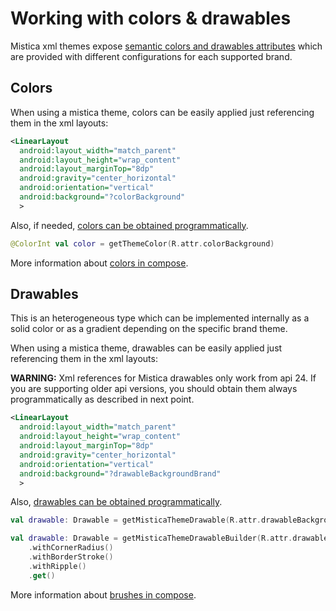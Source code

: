# Working with colors & drawables

Mistica xml themes expose [semantic colors and drawables attributes](https://github.com/Telefonica/mistica-android/blob/main/library/src/main/res/values/attrs_autogenerated.xml) which are provided with different configurations for each supported brand.

## Colors

When using a mistica theme, colors can be easily applied just referencing them in the xml layouts:

```xml
<LinearLayout
  android:layout_width="match_parent"
  android:layout_height="wrap_content"
  android:layout_marginTop="8dp"
  android:gravity="center_horizontal"
  android:orientation="vertical"
  android:background="?colorBackground"
  >
```

Also, if needed, [colors can be obtained programmatically](https://github.com/Telefonica/mistica-android/blob/main/library/src/main/java/com/telefonica/mistica/util/ColorUtils.kt).

```kotlin
@ColorInt val color = getThemeColor(R.attr.colorBackground)
```

More information about [colors in compose](https://github.com/Telefonica/mistica-android/blob/main/library/src/main/java/com/telefonica/mistica/compose#colors).

## Drawables

This is an heterogeneous type which can be implemented internally as a solid color or as a gradient depending on the specific brand theme.

When using a mistica theme, drawables can be easily applied just referencing them in the xml layouts:

**WARNING:** Xml references for Mistica drawables only work from api 24. If you are supporting older api versions, you should obtain them always programmatically as described in next point.

```xml
<LinearLayout
  android:layout_width="match_parent"
  android:layout_height="wrap_content"
  android:layout_marginTop="8dp"
  android:gravity="center_horizontal"
  android:orientation="vertical"
  android:background="?drawableBackgroundBrand"
  >
```

Also, [drawables can be obtained programmatically](https://github.com/Telefonica/mistica-android/blob/main/library/src/main/java/com/telefonica/mistica/util/DrawableUtils.kt).

```kotlin
val drawable: Drawable = getMisticaThemeDrawable(R.attr.drawableBackgroundBrand)
```

```kotlin
val drawable: Drawable = getMisticaThemeDrawableBuilder(R.attr.drawableBackgroundBrand)
    .withCornerRadius()
    .withBorderStroke()
    .withRipple()
    .get()
```

More information about [brushes in compose](library/src/main/java/com/telefonica/mistica/compose#brushes).
